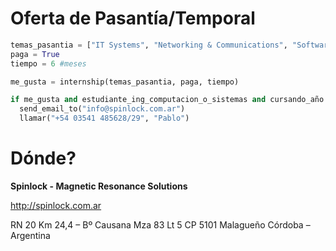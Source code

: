 # Oferta de Pasantía/Temporal

```python
temas_pasantia = ["IT Systems", "Networking & Communications", "Software Development"]
paga = True
tiempo = 6 #meses

me_gusta = internship(temas_pasantia, paga, tiempo)

if me_gusta and estudiante_ing_computacion_o_sistemas and cursando_año >= 3:
  send_email_to("info@spinlock.com.ar")
  llamar("+54 03541 485628/29", "Pablo")

```

# Dónde?

**Spinlock - Magnetic Resonance Solutions**

http://spinlock.com.ar

RN 20 Km 24,4 – Bº Causana Mza 83 Lt 5
CP 5101 Malagueño 
Córdoba – Argentina
